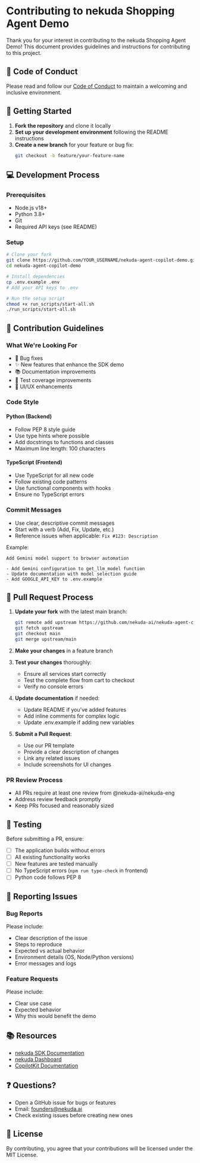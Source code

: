 # Contributing to nekuda Shopping Agent Demo

Thank you for your interest in contributing to the nekuda Shopping Agent Demo! This document provides guidelines and instructions for contributing to this project.

## 🤝 Code of Conduct

Please read and follow our [Code of Conduct](CODE_OF_CONDUCT.md) to maintain a welcoming and inclusive environment.

## 🚀 Getting Started

1. **Fork the repository** and clone it locally
2. **Set up your development environment** following the README instructions
3. **Create a new branch** for your feature or bug fix:
   ```bash
   git checkout -b feature/your-feature-name
   ```

## 💻 Development Process

### Prerequisites
- Node.js v18+
- Python 3.8+
- Git
- Required API keys (see README)

### Setup
```bash
# Clone your fork
git clone https://github.com/YOUR_USERNAME/nekuda-agent-copilot-demo.git
cd nekuda-agent-copilot-demo

# Install dependencies
cp .env.example .env
# Add your API keys to .env

# Run the setup script
chmod +x run_scripts/start-all.sh
./run_scripts/start-all.sh
```

## 📝 Contribution Guidelines

### What We're Looking For
- 🐛 Bug fixes
- ✨ New features that enhance the SDK demo
- 📚 Documentation improvements
- 🧪 Test coverage improvements
- 🎨 UI/UX enhancements

### Code Style

#### Python (Backend)
- Follow PEP 8 style guide
- Use type hints where possible
- Add docstrings to functions and classes
- Maximum line length: 100 characters

#### TypeScript (Frontend)
- Use TypeScript for all new code
- Follow existing code patterns
- Use functional components with hooks
- Ensure no TypeScript errors

### Commit Messages
- Use clear, descriptive commit messages
- Start with a verb (Add, Fix, Update, etc.)
- Reference issues when applicable: `Fix #123: Description`

Example:
```
Add Gemini model support to browser automation

- Add Gemini configuration to get_llm_model function
- Update documentation with model selection guide
- Add GOOGLE_API_KEY to .env.example
```

## 🔄 Pull Request Process

1. **Update your fork** with the latest main branch:
   ```bash
   git remote add upstream https://github.com/nekuda-ai/nekuda-agent-copilot-demo.git
   git fetch upstream
   git checkout main
   git merge upstream/main
   ```

2. **Make your changes** in a feature branch

3. **Test your changes** thoroughly:
   - Ensure all services start correctly
   - Test the complete flow from cart to checkout
   - Verify no console errors

4. **Update documentation** if needed:
   - Update README if you've added features
   - Add inline comments for complex logic
   - Update .env.example if adding new variables

5. **Submit a Pull Request**:
   - Use our PR template
   - Provide a clear description of changes
   - Link any related issues
   - Include screenshots for UI changes

### PR Review Process
- All PRs require at least one review from @nekuda-ai/nekuda-eng
- Address review feedback promptly
- Keep PRs focused and reasonably sized

## 🧪 Testing

Before submitting a PR, ensure:
- [ ] The application builds without errors
- [ ] All existing functionality works
- [ ] New features are tested manually
- [ ] No TypeScript errors (`npm run type-check` in frontend)
- [ ] Python code follows PEP 8

## 🐛 Reporting Issues

### Bug Reports
Please include:
- Clear description of the issue
- Steps to reproduce
- Expected vs actual behavior
- Environment details (OS, Node/Python versions)
- Error messages and logs

### Feature Requests
Please include:
- Clear use case
- Expected behavior
- Why this would benefit the demo

## 📚 Resources

- [nekuda SDK Documentation](https://docs.nekuda.ai)
- [nekuda Dashboard](https://app.nekuda.ai)
- [CopilotKit Documentation](https://docs.copilotkit.ai)

## ❓ Questions?

- Open a GitHub issue for bugs or features
- Email: founders@nekuda.ai
- Check existing issues before creating new ones

## 📄 License

By contributing, you agree that your contributions will be licensed under the MIT License.